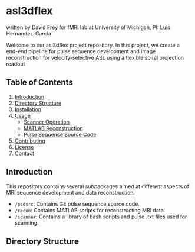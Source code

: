 # asl3dflex
written by David Frey for fMRI lab at University of Michigan, PI: Luis Hernandez-Garcia

Welcome to our asl3dflex project repository. In this project, we create a end-end pipeline for pulse sequence development and image reconstruction for velocity-selective ASL using a flexible spiral projection readout

## Table of Contents

1. [Introduction](#introduction)
2. [Directory Structure](#directory-structure)
3. [Installation](#installation)
4. [Usage](#usage)
    - [Scanner Operation](#scanner-operation)
    - [MATLAB Reconstruction](#matlab-reconstruction)
    - [Pulse Sequence Source Code](#pulse-sequence-source-code)
5. [Contributing](#contributing)
6. [License](#license)
7. [Contact](#contact)

## Introduction

This repository contains several subpackages aimed at different aspects of MRI sequence development and data reconstruction. 

- `/psdsrc`: Contains GE pulse sequence source code.
- `/recon`: Contains MATLAB scripts for reconstructing MRI data.
- `/scanner`: Contains a library of bash scripts and pulse .txt files used for scanning.

## Directory Structure


